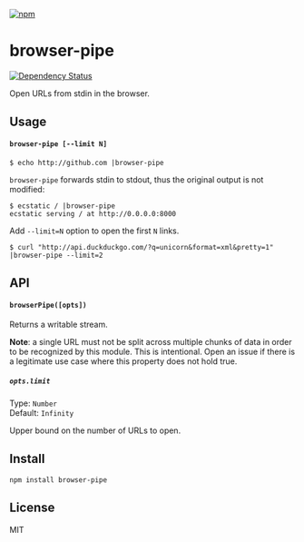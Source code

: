 [![npm](https://nodei.co/npm/browser-pipe.png)](https://npmjs.com/package/browser-pipe)

# browser-pipe

[![Dependency Status][david-badge]][david]

Open URLs from stdin in the browser.

[david]: https://david-dm.org/eush77/browser-pipe
[david-badge]: https://david-dm.org/eush77/browser-pipe.png

## Usage

#### `browser-pipe [--limit N]`

```
$ echo http://github.com |browser-pipe
```

`browser-pipe` forwards stdin to stdout, thus the original output is not modified:

```
$ ecstatic / |browser-pipe
ecstatic serving / at http://0.0.0.0:8000
```

Add `--limit=N` option to open the first `N` links.

```
$ curl "http://api.duckduckgo.com/?q=unicorn&format=xml&pretty=1" |browser-pipe --limit=2
```

## API

#### `browserPipe([opts])`

Returns a writable stream.

__Note__: a single URL must not be split across multiple chunks of data in order to be recognized by this module. This is intentional. Open an issue if there is a legitimate use case where this property does not hold true.

##### `opts.limit`

Type: `Number`<br>
Default: `Infinity`

Upper bound on the number of URLs to open.

## Install

```
npm install browser-pipe
```

## License

MIT
